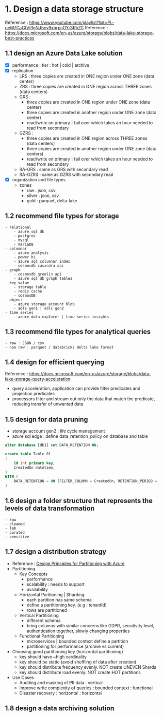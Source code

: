 # 1. Design a data storage structure
Reference : https://www.youtube.com/playlist?list=PL-oeM7CaGtVjRgNJ5oy9xbrpcOYr3RhZG
Reference : https://docs.microsoft.com/en-us/azure/storage/blobs/data-lake-storage-best-practices
## 1.1 design an Azure Data Lake solution

- [x] performance : tier : hot | cold | archive
- [x] replication 
    - LRS : three copies are created in ONE region under ONE zone (data center)
    - ZRS : three copies are created in ONE region across THREE zones (data centers)
    - GRS : 
        - three copies are created in ONE region under ONE zone (data center)
        - three copies are created in another region under ONE zone (data center)
        - read/write on primary | fail over which takes an hour needed to read from secondary
    - GZRS : 
        - three copies are created in ONE region across THREE zones (data centers)
        - three copies are created in another region under ONE zone (data centers)
        - read/write on primary | fail over which takes an hour needed to read from secondary
    - RA-GRS : same as GRS with secondary read
    - RA-GZRS : same as GZRS with secondary read
- [x] organization and file types
    - zones
        - raw       : json, csv
        - silver    : json, csv
        - gold      : parquet, delta-lake

## 1.2 recommend file types for storage
    - relational
        - azure sql db
        - postgres
        - mysql
        - mariaDB
    - columnar
        - azure analysis
        - power bi
        - azure sql columnar index
        - cosmosdb casandra api
    - graph
        - cosmosdb gremlin api
        - azure sql db graph tables
    - key value
        - storage table
        - redis cache 
        - cosmosDB
    - object
        - azure storage account blob
        - adls gen1 | adls gen2
    - time series
        - azure data explorer | time series insights

## 1.3 recommend file types for analytical queries
    - raw : JSON / csv
    - non raw : parquet / databricks delta lake format
## 1.4 design for efficient querying
Reference : https://docs.microsoft.com/en-us/azure/storage/blobs/data-lake-storage-query-acceleration
 - query acceleration, application can provide filter predicates and projection predicates
 - processors filter and stream out only the data that match the predicate, reducing transfer of unwanted data
 
## 1.5 design for data pruning
- storage account gen2 : life cycle management
- azure sql edge : define data_retention_policy on database and table
```sql
alter database [db1] set DATA_RETENTION ON;

create table Table_01
(
    Id int primary key,
    CreatedOn datetime,
)
WITH (
    DATA_RETENTION = ON (FILTER_COLUMN = CreatedOn, RETENTION_PERIOD =1 DAY)
)
```
## 1.6 design a folder structure that represents the levels of data transformation
    - raw
    - cleaned
    - lab
    - curated
    - sensitive

## 1.7 design a distribution strategy
- Reference : [Design Principles for Partitioning with Azure](https://app.pluralsight.com/library/courses/design-principles-partitioning-azure/table-of-contents)
- Partitioning
    - Key Concepts
        - performance
        - scalability : needs to support 
        - availability
    - Horizontal Paritioning | Sharding
        - each partition has same schema
        - define a partitioning key. (e.g : tenantId)
        - rows are partitioned
    - Vertical Partitioning
        - different schema
        - bring columns with similar concerns like GDPR, sensitivity level, authentication together, slowly changing properties
    - Functional Partitioning 
        - microservices | bounded context define a partition
        - partitioning for performance (archive vs current)
- Choosing good partitioning key (horizontal partitioning)
    - key should have ~high cardinality
    - key should be static (avoid shuffling of data after creation)
    - key should distribute frequency evenly. NOT create UNEVEN Shards
    - key should distribute load evenly. NOT create HOT partitions
- Use Cases
    - Auditing and masking of PII data : vertical
    - Improve write complexity of queries : bounded context : functional
    - Disaster recovery : horizontal : horizontal
## 1.8 design a data archiving solution

